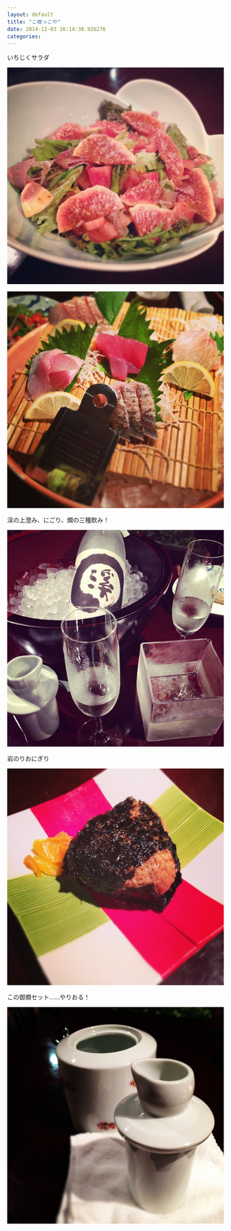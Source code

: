 ```yaml
---
layout: default
title: "こ根っこや"
date: 2014-12-03 16:14:38.926276
categories: 
---
```


いちじくサラダ

![これで580円](/assets/images/201409/925639_707218792699238_899855411_n.jpg)

![](/assets/images/201409/10654847_1480909885502983_131574748_n.jpg)

渓の上澄み、にごり、燗の三種飲み！

![渓](/assets/images/201409/10617158_337746779727739_1424747471_n.jpg)

岩のりおにぎり

![見よ、わが国の器の美しさを](/assets/images/201409/10624542_364084390407687_680167124_n.jpg)

この御燗セット……やりおる！

![この御燗セット……やりおる！](/assets/images/201409/10655026_941405595875626_777945901_n.jpg)


